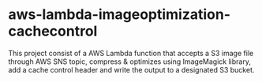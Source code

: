 # aws-lambda-imageoptimization-cachecontrol
This project consist of a AWS Lambda function that accepts a S3 image file through AWS SNS topic, compress & optimizes using ImageMagick library, add a cache control header and write the output to a designated S3 bucket.
